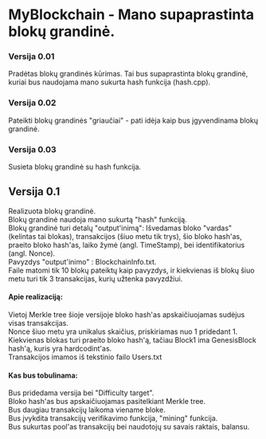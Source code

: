 # MyBlockchain - Mano supaprastinta blokų grandinė.
### Versija 0.01  
Pradėtas blokų grandinės kūrimas. Tai bus supaprastinta blokų grandinė, kuriai bus naudojama mano sukurta hash funkcija (hash.cpp).
### Versija 0.02  
Pateikti blokų grandinės "griaučiai" - pati idėja kaip bus įgyvendinama blokų grandinė.   
### Versija 0.03  
Susieta blokų grandinė su hash funkcija.   
## Versija 0.1   
Realizuota blokų grandinė.  
Blokų grandinė naudoja mano sukurtą "hash" funkciją.  
Blokų grandinė turi detalų "output'inimą": Išvedamas bloko "vardas" (kelintas tai blokas), transakcijos (šiuo metu tik trys), šio bloko hash'as, praeito bloko hash'as, laiko žymė (angl. TimeStamp), bei identifikatorius (angl. Nonce).   
Pavyzdys "output'inimo" : BlockchainInfo.txt.  
Faile matomi tik 10 blokų pateiktų kaip pavyzdys, ir kiekvienas iš blokų šiuo metu turi tik 3 transakcijas, kurių užtenka pavyzdžiui.  
#### Apie realizaciją:   
Vietoj Merkle tree šioje versijoje bloko hash'as apskaičiuojamas sudėjus visas transakcijas.  
Nonce šiuo metu yra unikalus skaičius, priskiriamas nuo 1 pridedant 1.  
Kiekvienas blokas turi praeito bloko hash'ą, tačiau Block1 ima GenesisBlock hash'ą, kuris yra hardcodint'as.  
Transakcijos imamos iš tekstinio failo Users.txt
#### Kas bus tobulinama:  
Bus pridedama versija bei "Difficulty target".  
Bloko hash'as bus apskaičiuojamas pasitelkiant Merkle tree.  
Bus daugiau transakcijų laikoma viename bloke.  
Bus įvykdita transakcijų verifikavimo funkcija, "mining" funkcija.  
Bus sukurtas pool'as transakcijų bei naudotojų su savais raktais, balansu.
